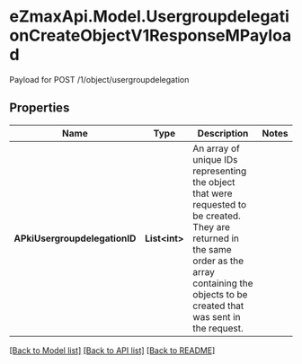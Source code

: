 # eZmaxApi.Model.UsergroupdelegationCreateObjectV1ResponseMPayload
Payload for POST /1/object/usergroupdelegation

## Properties

Name | Type | Description | Notes
------------ | ------------- | ------------- | -------------
**APkiUsergroupdelegationID** | **List&lt;int&gt;** | An array of unique IDs representing the object that were requested to be created.  They are returned in the same order as the array containing the objects to be created that was sent in the request. | 

[[Back to Model list]](../README.md#documentation-for-models) [[Back to API list]](../README.md#documentation-for-api-endpoints) [[Back to README]](../README.md)

